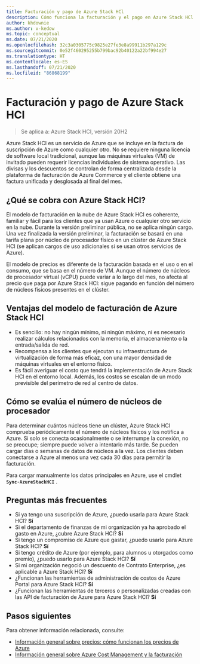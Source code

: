 ```yaml
---
title: Facturación y pago de Azure Stack HCl
description: Cómo funciona la facturación y el pago en Azure Stack HCl.
author: khdownie
ms.author: v-kedow
ms.topic: conceptual
ms.date: 07/21/2020
ms.openlocfilehash: 32c3a0305775c9825e27fe3e8a99911b297a129c
ms.sourcegitcommit: 0e52f460295255b799bac92b40122a22bf994e27
ms.translationtype: HT
ms.contentlocale: es-ES
ms.lasthandoff: 07/21/2020
ms.locfileid: "86868199"
---
```

# <a name="azure-stack-hci-billing-and-payment"></a>Facturación y pago de Azure Stack HCl

> Se aplica a: Azure Stack HCI, versión 20H2

Azure Stack HCl es un servicio de Azure que se incluye en la factura de suscripción de Azure como cualquier otro. No se requiere ninguna licencia de software local tradicional, aunque las máquinas virtuales (VM) de invitado pueden requerir licencias individuales de sistema operativo. Las divisas y los descuentos se controlan de forma centralizada desde la plataforma de facturación de Azure Commerce y el cliente obtiene una factura unificada y desglosada al final del mes.

## <a name="what-does-azure-stack-hci-charge-for"></a>¿Qué se cobra con Azure Stack HCl?

El modelo de facturación en la nube de Azure Stack HCI es coherente, familiar y fácil para los clientes que ya usan Azure o cualquier otro servicio en la nube. Durante la versión preliminar pública, no se aplica ningún cargo. Una vez finalizada la versión preliminar, la facturación se basará en una tarifa plana por núcleo de procesador físico en un clúster de Azure Stack HCl (se aplican cargos de uso adicionales si se usan otros servicios de Azure).

El modelo de precios es diferente de la facturación basada en el uso o en el consumo, que se basa en el número de VM. Aunque el número de núcleos de procesador virtual (vCPU) puede variar a lo largo del mes, no afecta al precio que paga por Azure Stack HCl: sigue pagando en función del número de núcleos físicos presentes en el clúster.

## <a name="advantages-of-the-azure-stack-hci-billing-model"></a>Ventajas del modelo de facturación de Azure Stack HCl

- Es sencillo: no hay ningún mínimo, ni ningún máximo, ni es necesario realizar cálculos relacionados con la memoria, el almacenamiento o la entrada/salida de red.
- Recompensa a los clientes que ejecutan su infraestructura de virtualización de forma más eficaz, con una mayor densidad de máquinas virtuales en el entorno físico.
- Es fácil averiguar el costo que tendrá la implementación de Azure Stack HCl en el entorno local. Además, los costos se escalan de un modo previsible del perímetro de red al centro de datos.

## <a name="how-the-number-of-processor-cores-is-assessed"></a>Cómo se evalúa el número de núcleos de procesador

Para determinar cuántos núcleos tiene un clúster, Azure Stack HCl comprueba periódicamente el número de núcleos físicos y los notifica a Azure. Si solo se conecta ocasionalmente o se interrumpe la conexión, no se preocupe; siempre puede volver a intentarlo más tarde. Se pueden cargar días o semanas de datos de núcleos a la vez. Los clientes deben conectarse a Azure al menos una vez cada 30 días para permitir la facturación.

Para cargar manualmente los datos principales en Azure, use el cmdlet **`Sync-AzureStackHCI`** .

## <a name="faq"></a>Preguntas más frecuentes

- Si ya tengo una suscripción de Azure, ¿puedo usarla para Azure Stack HCl? **Sí**
- Si el departamento de finanzas de mi organización ya ha aprobado el gasto en Azure, ¿cubre Azure Stack HCl? **Sí**
- Si tengo un compromiso de Azure que gastar, ¿puedo usarlo para Azure Stack HCl? **Sí**
- Si tengo crédito de Azure (por ejemplo, para alumnos u otorgados como premio), ¿puedo usarlo para Azure Stack HCl? **Sí**
- Si mi organización negoció un descuento de Contrato Enterprise, ¿es aplicable a Azure Stack HCl? **Sí**
- ¿Funcionan las herramientas de administración de costos de Azure Portal para Azure Stack HCI? **Sí**
- ¿Funcionan las herramientas de terceros o personalizadas creadas con las API de facturación de Azure para Azure Stack HCl? **Sí**

## <a name="next-steps"></a>Pasos siguientes

Para obtener información relacionada, consulte:

- [Información general sobre precios: cómo funcionan los precios de Azure](https://azure.microsoft.com/pricing/)
- [Información general sobre Azure Cost Management y la facturación](/azure/cost-management-billing/cost-management-billing-overview)
